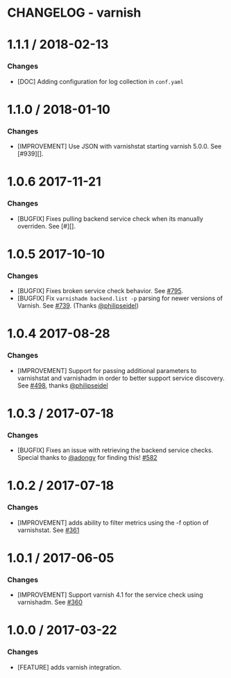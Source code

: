 # CHANGELOG - varnish

1.1.1 / 2018-02-13
==================
### Changes

* [DOC] Adding configuration for log collection in `conf.yaml`

1.1.0 / 2018-01-10
==================

### Changes

* [IMPROVEMENT] Use JSON with varnishstat starting varnish 5.0.0. See [#939][].

1.0.6 2017-11-21
==================

### Changes

* [BUGFIX] Fixes pulling backend service check when its manually overriden. See [#][].

1.0.5 2017-10-10
==================

### Changes

* [BUGFIX] Fixes broken service check behavior. See [#795][].
* [BUGFIX] Fix `varnishadm backend.list -p` parsing for newer versions of Varnish. See [#739][]. (Thanks [@philipseidel][])

1.0.4 2017-08-28
==================

### Changes

* [IMPROVEMENT] Support for passing additional parameters to varnishstat
and varnishadm in order to better support service discovery. See [#498][], thanks [@philipseidel][]

1.0.3 / 2017-07-18
==================

### Changes

* [BUGFIX] Fixes an issue with retrieving the backend service checks. Special thanks to [@adongy][] for finding this! [#582][]

1.0.2 / 2017-07-18
==================

### Changes

* [IMPROVEMENT] adds ability to filter metrics using the -f option of varnishstat. See [#361][]

1.0.1 / 2017-06-05
==================

### Changes

* [IMPROVEMENT] Support varnish 4.1 for the service check using varnishadm. See [#360][]

1.0.0 / 2017-03-22
==================

### Changes

* [FEATURE] adds varnish integration.

<!--- The following link definition list is generated by PimpMyChangelog --->
[#360]: https://github.com/DataDog/integrations-core/issues/360
[#361]: https://github.com/DataDog/integrations-core/issues/361
[#498]: https://github.com/DataDog/integrations-core/issues/498
[#582]: https://github.com/DataDog/integrations-core/issues/582
[#739]: https://github.com/DataDog/integrations-core/issues/739
[#795]: https://github.com/DataDog/integrations-core/issues/795
[#805]: https://github.com/DataDog/integrations-core/issues/805
[#805]: https://github.com/DataDog/integrations-core/issues/939
[@adongy]: https://github.com/adongy
[@philipseidel]: https://github.com/philipseidel
